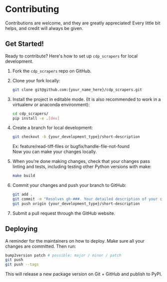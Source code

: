 # Contributing

Contributions are welcome, and they are greatly appreciated! Every little bit
helps, and credit will always be given.

## Get Started!

Ready to contribute? Here's how to set up `cdp_scrapers` for local development.

1. Fork the `cdp_scrapers` repo on GitHub.

2. Clone your fork locally:

    ```bash
    git clone git@github.com:{your_name_here}/cdp_scrapers.git
    ```

3. Install the project in editable mode. (It is also recommended to work in a virtualenv or anaconda environment):

    ```bash
    cd cdp_scrapers/
    pip install -e .[dev]
    ```

4. Create a branch for local development:

    ```bash
    git checkout -b {your_development_type}/short-description
    ```

    Ex: feature/read-tiff-files or bugfix/handle-file-not-found<br>
    Now you can make your changes locally.

5. When you're done making changes, check that your changes pass linting and
   tests, including testing other Python versions with make:

    ```bash
    make build
    ```

6. Commit your changes and push your branch to GitHub:

    ```bash
    git add .
    git commit -m "Resolves gh-###. Your detailed description of your changes."
    git push origin {your_development_type}/short-description
    ```

7. Submit a pull request through the GitHub website.

## Deploying

A reminder for the maintainers on how to deploy.
Make sure all your changes are committed.
Then run:

```bash
bump2version patch # possible: major / minor / patch
git push
git push --tags
```

This will release a new package version on Git + GitHub and publish to PyPI.
